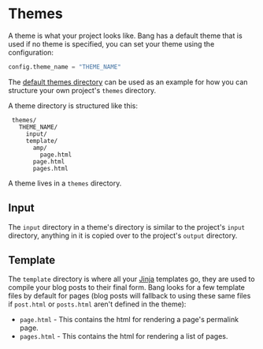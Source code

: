 # Themes

A theme is what your project looks like. Bang has a default theme that is used if no theme is specified, you can set your theme using the configuration:

```python
config.theme_name = "THEME_NAME"
```

The [default themes directory](https://github.com/Jaymon/bang/tree/master/bang/data/themes) can be used as an example for how you can structure your own project's `themes` directory.

A theme directory is structured like this:

     themes/
       THEME_NAME/
         input/
         template/
           amp/
             page.html
           page.html
           pages.html


A theme lives in a `themes` directory.

## Input

The `input` directory in a theme's directory is similar to the project's `input` directory, anything in it is copied over to the project's `output` directory.

## Template

The `template` directory is where all your [Jinja](http://jinja.pocoo.org/) templates go, they are used to compile your blog posts to their final form. Bang looks for a few template files by default for pages (blog posts will fallback to using these same files if `post.html` or `posts.html` aren't defined in the theme):

* `page.html` - This contains the html for rendering a page's permalink page.
* `pages.html` - This contains the html for rendering a list of pages.
